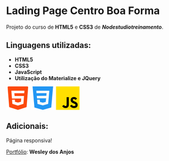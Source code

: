 # Lading Page Centro Boa Forma

Projeto do curso de __HTML5__ e __CSS3__ de __*Nodestudiotreinamento*__.

## Linguagens utilizadas:

* __HTML5__
* __CSS3__
* __JavaScript__
* __Utilização do Materialize e JQuery__

![Logo HTML5](image/readme/html-5.png)
![Logo CSS3](image/readme/css-3.png)
![Logo JavaScript](image/readme/js.png)

## Adicionais:

Página responsiva!

[Portfólio](https://wesleyanjos1996.github.io): __Wesley dos Anjos__